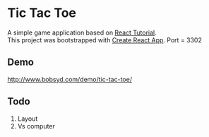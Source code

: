 # Tic Tac Toe
A simple game application based on [React Tutorial](https://reactjs.org/tutorial/tutorial.html).<br/>
This project was bootstrapped with [Create React App](https://github.com/facebook/create-react-app).
Port = 3302 

## Demo
http://www.bobsyd.com/demo/tic-tac-toe/

## Todo
1. Layout
2. Vs computer 
